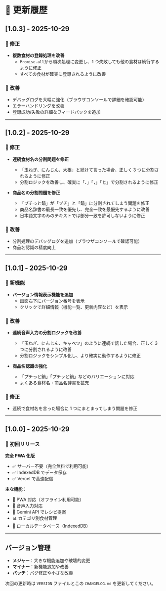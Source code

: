 # 📝 更新履歴

## [1.0.3] - 2025-10-29

### 🐛 修正

- **複数食材の登録処理を改善**
  - `Promise.all`から順次処理に変更し、1 つ失敗しても他の食材は続行するように修正
  - すべての食材が確実に登録されるように改善

### 🔧 改善

- デバッグログを大幅に強化（ブラウザコンソールで詳細を確認可能）
- エラーハンドリングを改善
- 登録成功/失敗の詳細なフィードバックを追加

---

## [1.0.2] - 2025-10-29

### 🐛 修正

- **連続食材名の分割問題を修正**

  - 「玉ねぎ、にんじん、大根」と続けて言った場合、正しく 3 つに分割されるように修正
  - 分割ロジックを改善し、確実に「、」「，」「と」で分割されるように修正

- **商品名の分割問題を修正**
  - 「プチっと鍋」が「プチ」と「鍋」に分割されてしまう問題を修正
  - 商品名辞書の最長一致を優先し、完全一致を最優先するように改善
  - 日本語文字のみのテキストでは部分一致を許可しないように修正

### 🔧 改善

- 分割処理のデバッグログを追加（ブラウザコンソールで確認可能）
- 商品名認識の精度向上

---

## [1.0.1] - 2025-10-29

### 🎉 新機能

- **バージョン情報表示機能を追加**
  - 画面右下にバージョン番号を表示
  - クリックで詳細情報（機能一覧、更新内容など）を表示

### 🔧 改善

- **連続音声入力の分割ロジックを改善**

  - 「玉ねぎ、にんじん、キャベツ」のように連続で話した場合、正しく 3 つに分割されるように改善
  - 分割ロジックをシンプル化し、より確実に動作するように修正

- **商品名認識の強化**
  - 「プチっと鍋」「プチッと鍋」などのバリエーションに対応
  - よくある食材名・商品名辞書を拡充

### 🐛 修正

- 連続で食材名を言った場合に 1 つにまとまってしまう問題を修正

---

## [1.0.0] - 2025-10-29

### 🎉 初回リリース

**完全 PWA 化版**

- ✅ サーバー不要（完全無料で利用可能）
- ✅ IndexedDB でデータ保存
- ✅ Vercel で高速配信

**主な機能：**

- 📱 PWA 対応（オフライン利用可能）
- 🎤 音声入力対応
- 🤖 Gemini API でレシピ提案
- 📊 カテゴリ別食材管理
- 💾 ローカルデータベース（IndexedDB）

---

## バージョン管理

- **メジャー**：大きな機能追加や破壊的変更
- **マイナー**：新機能追加や改善
- **パッチ**：バグ修正や小さな改善

次回の更新時は `VERSION` ファイルとこの `CHANGELOG.md` を更新してください。
